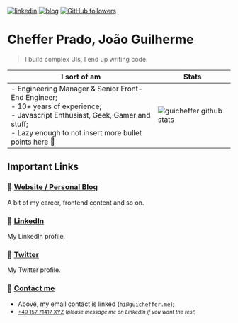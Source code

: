 [![linkedin](https://img.shields.io/badge/-linkedin-171717?style=flat-square&logo=Linkedin&logoColor=white&link=https://www.linkedin.com/in/guicheffer/)](https://www.linkedin.com/in/guicheffer/)
[![blog](https://img.shields.io/badge/-blog-171717?style=flat-square&logo=Ghost&logoColor=white&link=http://guicheffer.me/)](http://guicheffer.me/)
[![GitHub followers](https://img.shields.io/github/followers/guicheffer.svg?style=social&label=follow&maxAge=2592000)](https://github.com/guicheffer?tab=followers)

# Cheffer Prado, João Guilherme

> I build complex UIs, I end up writing code.

| **I ~~sort of~~ am** 	| Stats 	|
|-	|-	|
| - Engineering Manager & Senior Front-End Engineer;<br>- 10+ years of experience;<br>- Javascript Enthusiast, Geek, Gamer and stuff;<br>- Lazy enough to not insert more bullet points here 🤭| ![guicheffer github stats](https://github-readme-stats.vercel.app/api?username=guicheffer&count_private=true&show_icons=true&title_color=c9d1d9&icon_color=58a6ff&text_color=c9d1d9&bg_color=0d1117&hide=issues,contribs,rank&hide_border=true) 	|

## Important Links

### 🔗 [Website / Personal Blog](http://guicheffer.me/)

A bit of my career, frontend content and so on.

### 🔗 [LinkedIn](https://www.linkedin.com/in/guicheffer/)

My LinkedIn profile.

### 🔗 [Twitter](https://twitter.com/guicheffer)

My Twitter profile.

### 🔗 [Contact me](mailto:hi@guicheffer.me)

- Above, my email contact is linked (`hi@guicheffer.me`);
- <small>[+49 157 71417 XYZ](tel:+4915771417XXX) (_please message me on LinkedIn if you want the rest_)</small>
